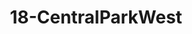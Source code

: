 ---
title: 18-CentralParkWest
image: /uploads/Gallery-CentralParkWest1.jpg
image_alt-text: Transitional Central Park West Residence with exceptional custom metalwork
work-type: transitional
---